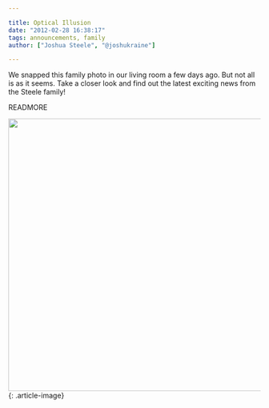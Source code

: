```yaml
---

title: Optical Illusion
date: "2012-02-28 16:38:17"
tags: announcements, family
author: ["Joshua Steele", "@joshukraine"]

---
```


We snapped this family photo in our living room a few days ago. But not all is as it seems. Take a closer look and find out the latest exciting news from the Steele family!

READMORE

<img class="aligncenter size-full wp-image-1433" title="optical-illusion" src="//d21yo20tm8bmc2.cloudfront.net/2012/02/optical-illusion.png" alt="" width="600" height="544" />
{: .article-image}
